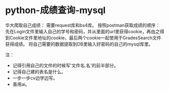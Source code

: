 # python-成绩查询-mysql

华大爬取自己成绩：
需要request库和bs4库。
按照postman获取成绩的顺序：先在Login文件里输入自己的学号和密码，并从里面的url里获得cookie，再由之得到Cookie文件里地址的cookie，最后两个cookie一起使用于GradesSearch文件获得成绩。
将自己需要的数据提取到DB里输入好密码的自己的mysql库里。

注：
* 记得引用自己的文件的时候写'文件名.名'的前半部分。
* 记得自己建的表名是什么。
* 一步一步cv边学边写。
* 善用ai。
